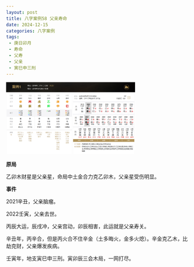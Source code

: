 ```yaml
---
layout: post
title: 八字案例58 父亲寿命
date: 2024-12-15
categories: 八字案例
tags:
 - 庚日卯月
 - 寿命
 - 父寿
 - 父亲
 - 寅巳申三刑
---
```


<img src="/images/bazi-example/bazi-example-58.PNG" width="70%">

**原局**

乙卯木财星是父亲星，命局中土金合力克乙卯木，父亲星受伤明显。

**事件**

2021辛丑，父亲脑瘤。

2022壬寅，父亲去世。

丙辰大运，辰戌冲，父亲宫动，卯辰相害，此运就是父亲寿关。

辛丑年，丙辛合，但是丙火合不住辛金（土多晦火，金多火熄）。辛金克乙木，比劫克财，父亲爆发疾病。

壬寅年，地支寅巳申三刑。寅卯辰三会木局，一网打尽。
